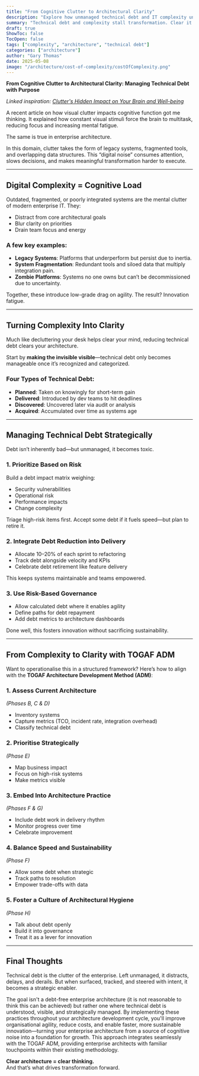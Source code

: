 ```yaml
---
title: "From Cognitive Clutter to Architectural Clarity"
description: "Explore how unmanaged technical debt and IT complexity undermine digital transformation—creating cognitive overload, slowing delivery, and clouding strategic focus—and how intentional simplification can restore clarity, accelerate change, and drive sustainable innovation."
summary: "Technical debt and complexity stall transformation. Clear it to restore focus, speed up delivery, and drive sustainable innovation."
draft: true
ShowToc: false
TocOpen: false
tags: ["complexity", "architecture", "technical debt"]
categories: ["architecture"]
author: "Gary Thomas"
date: 2025-05-08
image: "/architecture/cost-of-complexity/costOfComplexity.png"
---
```


**From Cognitive Clutter to Architectural Clarity: Managing Technical Debt with Purpose**

_Linked inspiration: [Clutter's Hidden Impact on Your Brain and Well-being](https://neurolaunch.com/how-clutter-affects-your-brain)_

A recent article on how visual clutter impacts cognitive function got me thinking. It explained how constant visual stimuli force the brain to multitask, reducing focus and increasing mental fatigue.

The same is true in enterprise architecture.

In this domain, clutter takes the form of legacy systems, fragmented tools, and overlapping data structures. This “digital noise” consumes attention, slows decisions, and makes meaningful transformation harder to execute.

---

## Digital Complexity = Cognitive Load

Outdated, fragmented, or poorly integrated systems are the mental clutter of modern enterprise IT. They:

- Distract from core architectural goals
- Blur clarity on priorities
- Drain team focus and energy

### A few key examples:

- **Legacy Systems**: Platforms that underperform but persist due to inertia.
- **System Fragmentation**: Redundant tools and siloed data that multiply integration pain.
- **Zombie Platforms**: Systems no one owns but can’t be decommissioned due to uncertainty.

Together, these introduce low-grade drag on agility. The result? Innovation fatigue.

---

## Turning Complexity Into Clarity

Much like decluttering your desk helps clear your mind, reducing technical debt clears your architecture.

Start by **making the invisible visible**—technical debt only becomes manageable once it’s recognized and categorized.

### Four Types of Technical Debt:

- **Planned**: Taken on knowingly for short-term gain
- **Delivered**: Introduced by dev teams to hit deadlines
- **Discovered**: Uncovered later via audit or analysis
- **Acquired**: Accumulated over time as systems age

---

## Managing Technical Debt Strategically

Debt isn’t inherently bad—but unmanaged, it becomes toxic.

### 1. **Prioritize Based on Risk**

Build a debt impact matrix weighing:

- Security vulnerabilities  
- Operational risk  
- Performance impacts  
- Change complexity

Triage high-risk items first. Accept some debt if it fuels speed—but plan to retire it.

### 2. **Integrate Debt Reduction into Delivery**

- Allocate 10–20% of each sprint to refactoring
- Track debt alongside velocity and KPIs
- Celebrate debt retirement like feature delivery

This keeps systems maintainable and teams empowered.

### 3. **Use Risk-Based Governance**

- Allow calculated debt where it enables agility
- Define paths for debt repayment
- Add debt metrics to architecture dashboards

Done well, this fosters innovation without sacrificing sustainability.

---

## From Complexity to Clarity with TOGAF ADM

Want to operationalise this in a structured framework? Here’s how to align with the **TOGAF Architecture Development Method (ADM)**:

### 1. Assess Current Architecture  
*(Phases B, C & D)*

- Inventory systems
- Capture metrics (TCO, incident rate, integration overhead)
- Classify technical debt

### 2. Prioritise Strategically  
*(Phase E)*

- Map business impact
- Focus on high-risk systems
- Make metrics visible

### 3. Embed Into Architecture Practice  
*(Phases F & G)*

- Include debt work in delivery rhythm
- Monitor progress over time
- Celebrate improvement

### 4. Balance Speed and Sustainability  
*(Phase F)*

- Allow some debt when strategic
- Track paths to resolution
- Empower trade-offs with data

### 5. Foster a Culture of Architectural Hygiene  
*(Phase H)*

- Talk about debt openly
- Build it into governance
- Treat it as a lever for innovation

---

## Final Thoughts

Technical debt is the clutter of the enterprise. Left unmanaged, it distracts, delays, and derails. But when surfaced, tracked, and steered with intent, it becomes a strategic enabler.

The goal isn't a debt-free enterprise architecture (it is not reasonable to think this can be achieved) but rather one where technical debt is understood, visible, and strategically managed. By implementing these practices throughout your architecture development cycle, you'll improve organisational agility, reduce costs, and enable faster, more sustainable innovation—turning your enterprise architecture from a source of cognitive noise into a foundation for growth. This approach integrates seamlessly with the TOGAF ADM, providing enterprise architects with familiar touchpoints within their existing methodology.

**Clear architecture = clear thinking.**  
And that’s what drives transformation forward.